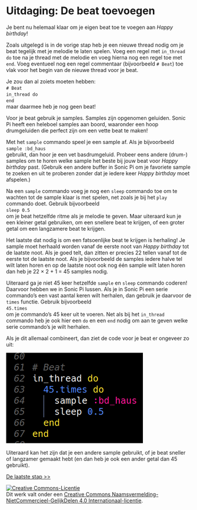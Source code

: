 # Uitdaging: De beat toevoegen

Je bent nu helemaal klaar om je eigen beat toe te voegen aan *Happy birthday*!

Zoals uitgelegd is in de vorige stap heb je een nieuwe thread nodig om je beat tegelijk met je melodie te laten spelen. Voeg een regel met `in_thread do` toe na je thread met de melodie en voeg hierna nog een regel toe met `end`. Voeg eventueel nog een regel commentaar (bijvoorbeeld `# Beat`) toe vlak voor het begin van de nieuwe thread voor je beat.

Je zou dan al zoiets moeten hebben:  
`# Beat`  
`in_thread do`  
`end`  
maar daarmee heb je nog geen beat!

Voor je beat gebruik je samples. Samples zijn opgenomen geluiden. Sonic Pi heeft een heleboel samples aan boord, waaronder een hoop drumgeluiden die perfect zijn om een vette beat te maken!

Met het `sample` commando speel je een sample af. Als je bijvoorbeeld  
`sample :bd_haus`  
gebruikt, dan hoor je een vet basdrumgeluid. Probeer eens andere (drum-) samples om te horen welke sample het beste bij jouw beat voor *Happy birthday* past. (Gebruik een andere buffer in Sonic Pi om je favoriete sample te zoeken en uit te proberen zonder dat je iedere keer *Happy birthday* moet afspelen.)

Na een `sample` commando voeg je nog een `sleep` commando toe om te wachten tot de sample klaar is met spelen, net zoals je bij het `play` commando doet. Gebruik bijvoorbeeld  
`sleep 0.5`  
om je beat hetzelfde ritme als je melodie te geven. Maar uiteraard kun je een kleiner getal gebruiken, om een snellere beat te krijgen, of een groter getal om een langzamere beat te krijgen.

Het laatste dat nodig is om een fatsoenlijke beat te krijgen is herhaling! Je sample moet herhaald worden vanaf de eerste noot van *Happy birthday* tot de laatste noot. Als je goed telt, dan zitten er precies 22 tellen vanaf tot de eerste tot de laatste noot. Als je bijvoorbeeld de samples iedere halve tel wilt laten horen en op de laatste noot ook nog één sample wilt laten horen dan heb je 22 × 2 + 1 = 45 samples nodig.

Uiteraard ga je niet 45 keer hetzelfde `sample` en `sleep` commando coderen! Daarvoor hebben we in Sonic Pi lussen. Als je in Sonic Pi een serie commando’s een vast aantal keren wilt herhalen, dan gebruik je daarvoor de `times` functie. Gebruik bijvoorbeeld  
`45.times`  
om je commando’s 45 keer uit te voeren. Net als bij het `in_thread` commando heb je ook hier een `do` en een `end` nodig om aan te geven welke serie commando’s je wilt herhalen.

Als je dit allemaal combineert, dan ziet de code voor je beat er ongeveer zo uit:

![beat thread](images/beat-thread.png)

Uiteraard kan het zijn dat je een andere sample gebruikt, of je beat sneller of langzamer gemaakt hebt (en dan heb je ook een ander getal dan 45 gebruikt).

[De laatste stap >>](stap_9.md)

<a rel="license" href="http://creativecommons.org/licenses/by-nc-sa/4.0/"><img alt="Creative Commons-Licentie" style="border-width:0" src="https://i.creativecommons.org/l/by-nc-sa/4.0/88x31.png" /></a><br />Dit werk valt onder een <a rel="license" href="http://creativecommons.org/licenses/by-nc-sa/4.0/deed.nl">Creative Commons Naamsvermelding-NietCommercieel-GelijkDelen 4.0 Internationaal-licentie</a>.
